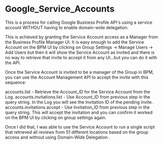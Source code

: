 # Google_Service_Accounts

This is a process for calling Google Business Profile API's using a service account WITHOUT having to enable domain-wide delegation.

This is achieved by granting the Service Account access as a Manager from the Business Profile Manager UI.  It is easy enough to add the Service Account on the BPM UI by clicking on Group Settings -> Manage Users -> Add Users but then it will show the Service Account as invited and there is no way to retrieve that invite to accept it from any UI...but you can do it with the API.

Once the Service Account is invited to be a manager of the Group in BPM, you can use the Account Management API to accept the invite with this sequence:

accounts.list - Retrieve the Account_ID for the Service Account from the Log.
accounts.invitations.list - Use Account_ID from previous step in the query string. In the Log you will see the Invitation ID of the pending invite.
accounts.invitations.accept - Use Invitation_ID from previous step in the query string.
This will accept the invitation and you can confirm it worked on the BPM UI by clicking on group settings again.

Once I did that, I was able to use the Service Account to run a single script that retrieved all reviews from 51 different locations based on the group access and without using Domain-Wide Delegation .
